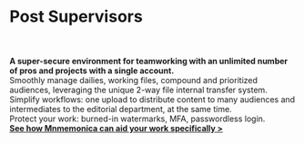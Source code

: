 # Post Supervisors<br><br>

**A super-secure environment for teamworking with an unlimited number of pros and projects with a single account.**<br>
Smoothly manage dailies, working files, compound and prioritized audiences, leveraging the unique 2-way file internal transfer system.<br>
Simplify workflows: one upload to distribute content to many audiences and intermediates to the editorial department, at the same time.<br>
Protect your work: burned-in watermarks, MFA, passwordless login.<br>
<span class="txt-enphasis">**[See how Mnmemonica can aid your work specifically >](/contacts)**</span>
